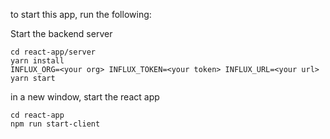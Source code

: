 to start this app, run the following:

Start the backend server
```
cd react-app/server
yarn install
INFLUX_ORG=<your org> INFLUX_TOKEN=<your token> INFLUX_URL=<your url> yarn start
```

in a new window, start the react app
```
cd react-app
npm run start-client
```

